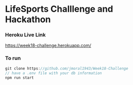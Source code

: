 
# LifeSports Challlenge and Hackathon

### Heroku Live Link
https://week18-challenge.herokuapp.com/

### To run 

```js
git clone https://github.com/jmoral1943/Week18-Challenge
// have a .env file with your db information
npm run start
```


